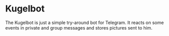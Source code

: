 # Kugelbot
The Kugelbot is just a simple try-around bot for Telegram. It reacts on some events in private and group messages and stores pictures sent to him.
